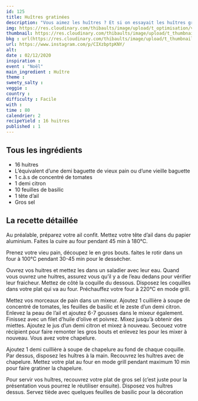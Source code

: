 ```yaml
---
id: 125
title: Huîtres gratinées
description: "Vous aimez les huîtres ? Et si on essayait les huîtres gratinées chaudes, ça change ! "
img: https://res.cloudinary.com/thibaults/image/upload/t_optimisation/v1606673160/Recipes/20201202_huitres_gratinees.jpg
thumbnail: https://res.cloudinary.com/thibaults/image/upload/t_thumbnail_josie/v1606673160/Recipes/20201202_huitres_gratinees.jpg
bkg : url(https://res.cloudinary.com/thibaults/image/upload/t_thumbnail_josie/v1606673160/Recipes/20201202_huitres_gratinees.jpg)
url: https://www.instagram.com/p/CIXzbptpKNY/
alt: 
date : 02/12/2020
inspiration : 
event : "Noël"
main_ingredient : Huître
theme : 
sweety_salty : 
veggie : 
country :
difficulty : Facile
with : 
time : 80
calendrier: 2
recipeYield : 16 huitres
published : 1
---
```


## Tous les ingrédients
 - 16 huitres
 - L’équivalent d’une demi baguette de vieux pain ou d’une vieille baguette
 - 1 c.à.s de concentré de tomates
 - 1 demi citron
 - 10 feuilles de basilic
 - 1 tête d’ail
 - Gros sel

## La recette détaillée
Au préalable, préparez votre ail confit. Mettez votre tête d’ail dans du papier aluminium. Faites la cuire au four pendant 45 min à 180°C. 

Prenez votre vieu pain, découpez le en gros bouts. faites le rotir dans un four à 100°C pendant 30-45 min pour le dessécher. 

Ouvrez vos huitres et mettez les dans un saladier avec leur eau. Quand vous ouvrez une huitres, assurez vous qu’il y a de l’eau dedans pour vérifier leur fraicheur. Mettez de côté la coquille du dessous. Disposez les coquilles dans votre plat qui va au four. Préchauffez votre four à 220°C en mode grill.

Mettez vos morceaux de pain dans un mixeur. Ajoutez 1 cuillière à soupe de concentré de tomates, les feuilles de basilic et le zeste d’un demi citron. Enlevez la peau de l’ail et ajoutez 6-7 gousses dans le mixeur également. Finissez avec un filet d’huile d’olive et poivrez. Mixez jusqu’à obtenir des miettes. Ajoutez le jus d’un demi citron et mixez à nouveau. Secouez votre récipient pour faire remonter les gros bouts et enlevez les pour les mixer à nouveau. Vous avez votre chapelure.

Ajoutez 1 demi cuillière à soupe de chapelure au fond de chaque coquille. Par dessus, disposez les huîtres à la main. Recouvrez les huîtres avec de chapelure. Mettez votre plat au four en mode grill pendant maximum 10 min pour faire gratiner la chapelure. 

Pour servir vos huîtres, recouvrez votre plat de gros sel (c’est juste pour la présentation vous pourrez le réutiliser ensuite). Disposez vos huîtres dessus. Servez tiède avec quelques feuilles de basilic pour la décoration